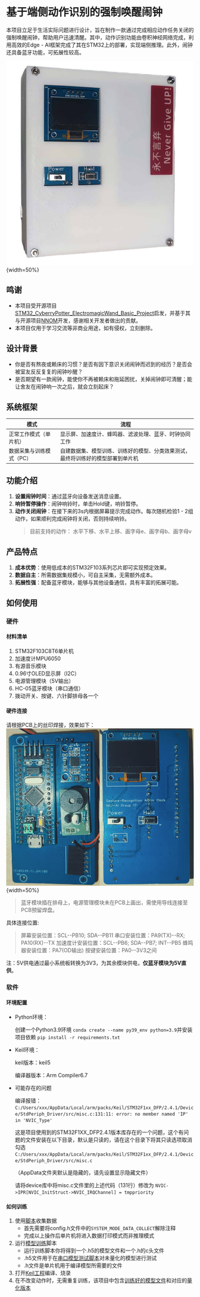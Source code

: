 # 基于端侧动作识别的强制唤醒闹钟
本项目立足于生活实际问题进行设计，旨在制作一款通过完成相应动作任务关闭的强制唤醒闹钟，帮助用户迅速清醒。其中，动作识别功能由卷积神经网络完成，利用高效的Edge - AI框架完成了其在STM32上的部署，实现端侧推理。此外，闹钟还具备蓝牙功能，可拓展性较高。

![效果图](/alarm.png){width=50%}

## 鸣谢
- 本项目受开源项目[STM32_CyberryPotter_ElectromagicWand_Basic_Project](https://github.com/Hillplain/STM32_CyberryPotter_ElectromagicWand_Basic_Project)启发，并基于其与开源项目[NNOM](https://github.com/majianjia/nnom)开发，感谢相关开发者做出的贡献。
- 本项目仅用于学习交流等非商业用途，如有侵权，立刻删除。

## 设计背景
- 你是否有熬夜或赖床的习惯？是否有因下意识关闭闹钟而迟到的经历？是否会被室友反反复复的闹钟吵醒？
- 是否期望有一款闹钟，能使你不再被赖床和拖延困扰，关掉闹钟即可清醒；能让舍友在闹钟响一次之后，就会立刻起床？

## 系统框架
|模式|流程|
| ---- | ---- |
|正常工作模式（单片机）|显示屏、加速度计、蜂鸣器、滤波处理、蓝牙、时钟协同工作|
|数据采集与训练模式（PC）|自建数据集、模型训练、训练好的模型、分类效果测试，最终将训练好的模型部署到单片机|

## 功能介绍
1. **设置闹钟时间**：通过蓝牙向设备发送消息设置。
2. **响铃暂停操作**：闹钟响铃时，单击Hold键，响铃暂停。
3. **动作关闭闹钟**：在接下来的3s内根据屏幕提示完成动作。每次随机检验1 - 2组动作，如果顺利完成闹钟将关闭，否则持续响铃。
    >目前支持的动作：
    >水平下移、水平上移、画字母e、画字母b、画字母v


## 产品特点
1. **成本优势**：使用低成本的STM32F103系列芯片即可实现预定效果。
2. **数据自主**：所需数据集规模小，可自主采集，无需额外成本。
3. **拓展性强**：配备蓝牙模块，能够与其他设备通信，具有丰富的拓展可能。

## 如何使用
### 硬件
#### 材料清单
1. STM32F103C8T6单片机
2. 加速度计MPU6050
3. 有源音乐模块
4. 0.96寸OLED显示屏（I2C）
5. 电源管理模块（5V输出）
6. HC-05蓝牙模块（串口通信）
7. 拨动开关、按键、六针脚排母各一个

#### 硬件连接
请根据PCB上的丝印焊接，效果如下：
![硬件连接图](/board.png){width=50%}
>蓝牙模块插在排母上，电源管理模块未在PCB上画出，需使用导线连接至PCB预留焊盘。

具体连接位置:
>屏幕安装位置：SCL--PB10; SDA--PB11
串口安装位置：PA9(TX)--RX; PA10(RX)--TX
加速度计安装位置：SCL--PB6; SDA--PB7; INT--PB5
蜂鸣器安装位置：PA7(OD输出)
按键安装位置：PA0--3V3之间

注：5V供电通过最小系统板转换为3V3，为其余模块供电，**仅蓝牙模块为5V直供**。


### 软件
#### 环境配置

- Python环境：

    创建一个Python3.9环境  `conda create --name py39_env python=3.9`并安装项目依赖 `pip install -r requirements.txt`

- Keil环境：
  
  keil版本：keil5
  
  编译器版本：Arm Compiler6.7
  
- 可能存在的问题
    
    编译报错：`C:/Users/xxx/AppData/Local/arm/packs/Keil/STM32F1xx_DFP/2.4.1/Device/StdPeriph_Driver/src/misc.c:131:11: error: no member named 'IP' in 'NVIC_Type'`

    这是项目使用到的STM32F1XX_DFP2.4.1版本库存在的一个问题，这个有问题的文件安装在以下目录，默认是只读的，请在这个目录下将其只读选项取消勾选
    `C:/Users/xxx/AppData/Local/arm/packs/Keil/STM32F1xx_DFP/2.4.1/Device/StdPeriph_Driver/src/misc.c`
        
    （AppData文件夹默认是隐藏的，请先设置显示隐藏文件）
        
    请将device库中将misc.c文件里的上述代码（131行）修改为
    `NVIC->IPR[NVIC_InitStruct->NVIC_IRQChannel] = tmppriority`

#### 如何训练

1. 使用[脚本](/Software/CNN/Serial_Read.py)收集数据
   - 首先需要将config.h文件中的`SYSTEM_MODE_DATA_COLLECT`解除注释
   - 完成以上操作后单片机将进入数据打印模式而非推理模式
2. 运行[模型训练](/Software/CNN/CNNTrainRaw.py)脚本
   - 运行训练脚本你将得到一个.h5的模型文件和一个.h的c头文件
   - .h5文件用于在[串口模型测试脚本](/Software/CNN/CNNTestSerialRaw.py)对未量化的模型进行测试
   - .h文件是单片机用于编译模型所需要的文件
3. 打开[Keil工程](/Software/project.uvprojx)编译、烧录
4. 在不改变动作时，无需重复训练，该项目中包含[训练好的模型文件](/Software/CNN/model.h5)和对应的[量化版本](/Software/CNN/weights.h)